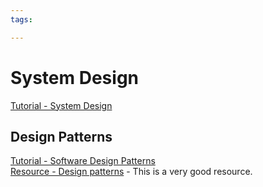 ```yaml
---
tags:

---
```

# System Design

[Tutorial - System Design](https://www.geeksforgeeks.org/system-design-tutorial/?ref=lbp)  

## Design Patterns
[Tutorial - Software Design Patterns](https://www.geeksforgeeks.org/software-design-patterns/?ref=outind)  
[Resource - Design patterns](https://refactoring.guru/design-patterns) - 
This is a very good resource.  
